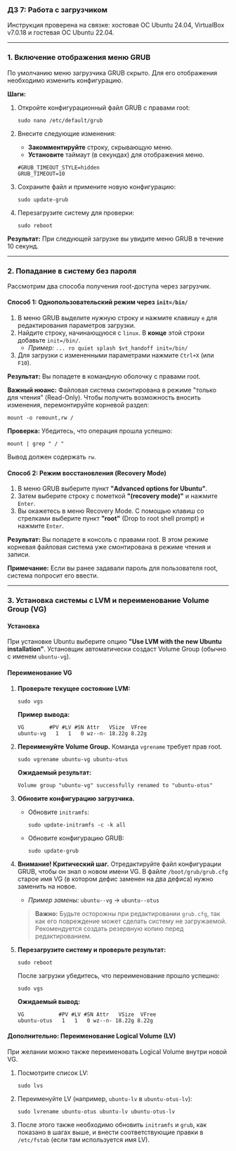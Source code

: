 

### **ДЗ 7: Работа с загрузчиком**

Инструкция проверена на связке: хостовая ОС Ubuntu 24.04, VirtualBox v7.0.18 и гостевая ОС Ubuntu 22.04.

---

### **1. Включение отображения меню GRUB**

По умолчанию меню загрузчика GRUB скрыто. Для его отображения необходимо изменить конфигурацию.

**Шаги:**
1.  Откройте конфигурационный файл GRUB с правами root:
    ```
    sudo nano /etc/default/grub
    ```

2.  Внесите следующие изменения:
    *   **Закомментируйте** строку, скрывающую меню.
    *   **Установите** таймаут (в секундах) для отображения меню.
    ```
    #GRUB_TIMEOUT_STYLE=hidden
    GRUB_TIMEOUT=10
    ```

3.  Сохраните файл и примените новую конфигурацию:
    ```
    sudo update-grub
    ```

4.  Перезагрузите систему для проверки:
    ```
    sudo reboot
    ```
**Результат:** При следующей загрузке вы увидите меню GRUB в течение 10 секунд.

---

### **2. Попадание в систему без пароля**

Рассмотрим два способа получения root-доступа через загрузчик.

#### **Способ 1: Однопользовательский режим через `init=/bin/`**

1.  В меню GRUB выделите нужную строку и нажмите клавишу `e` для редактирования параметров загрузки.
2.  Найдите строку, начинающуюся с `linux`. В **конце** этой строки добавьте `init=/bin/`.
    *   *Пример:* `... ro quiet splash $vt_handoff init=/bin/`
3.  Для загрузки с измененными параметрами нажмите `Ctrl+X` (или `F10`).

**Результат:** Вы попадете в командную оболочку с правами root.

**Важный нюанс:** Файловая система смонтирована в режиме "только для чтения" (Read-Only). Чтобы получить возможность вносить изменения, перемонтируйте корневой раздел:
```
mount -o remount,rw /
```
**Проверка:** Убедитесь, что операция прошла успешно:
```
mount | grep " / "
```
Вывод должен содержать `rw`.

#### **Способ 2: Режим восстановления (Recovery Mode)**

1.  В меню GRUB выберите пункт **"Advanced options for Ubuntu"**.
2.  Затем выберите строку с пометкой **"(recovery mode)"** и нажмите `Enter`.
3.  Вы окажетесь в меню Recovery Mode. С помощью клавиш со стрелками выберите пункт **"root"** (Drop to root shell prompt) и нажмите `Enter`.

**Результат:** Вы попадете в консоль с правами root. В этом режиме корневая файловая система уже смонтирована в режиме чтения и записи.

**Примечание:** Если вы ранее задавали пароль для пользователя root, система попросит его ввести.

---

### **3. Установка системы с LVM и переименование Volume Group (VG)**

#### **Установка**
При установке Ubuntu выберите опцию **"Use LVM with the new Ubuntu installation"**. Установщик автоматически создаст Volume Group (обычно с именем `ubuntu-vg`).

#### **Переименование VG**

1.  **Проверьте текущее состояние LVM:**
    ```
    sudo vgs
    ```
    **Пример вывода:**
    ```
    VG        #PV #LV #SN Attr   VSize  VFree
    ubuntu-vg   1   1   0 wz--n- 18.22g 8.22g
    ```

2.  **Переименуйте Volume Group.** Команда `vgrename` требует прав root.
    ```
    sudo vgrename ubuntu-vg ubuntu-otus
    ```
    **Ожидаемый результат:**
    ```
    Volume group "ubuntu-vg" successfully renamed to "ubuntu-otus"
    ```

3.  **Обновите конфигурацию загрузчика.**
    *   Обновите `initramfs`:
        ```
        sudo update-initramfs -c -k all
        ```
    *   Обновите конфигурацию GRUB:
        ```
        sudo update-grub
        ```

4.  **Внимание! Критический шаг.** Отредактируйте файл конфигурации GRUB, чтобы он знал о новом имени VG. В файле `/boot/grub/grub.cfg` старое имя VG (в котором дефис заменен на два дефиса) нужно заменить на новое.
    *   *Пример замены:* `ubuntu--vg` -> `ubuntu--otus`

    > **Важно:** Будьте осторожны при редактировании `grub.cfg`, так как его повреждение может сделать систему не загружаемой. Рекомендуется создать резервную копию перед редактированием.

5.  **Перезагрузите систему и проверьте результат:**
    ```
    sudo reboot
    ```
    После загрузки убедитесь, что переименование прошло успешно:
    ```
    sudo vgs
    ```
    **Ожидаемый вывод:**
    ```
    VG           #PV #LV #SN Attr   VSize  VFree
    ubuntu-otus   1   1   0 wz--n- 18.22g 8.22g
    ```

#### **Дополнительно: Переименование Logical Volume (LV)**

При желании можно также переименовать Logical Volume внутри новой VG.
1.  Посмотрите список LV:
    ```
    sudo lvs
    ```
2.  Переименуйте LV (например, `ubuntu-lv` в `ubuntu-otus-lv`):
    ```
    sudo lvrename ubuntu-otus ubuntu-lv ubuntu-otus-lv
    ```
3.  После этого также необходимо обновить `initramfs` и `grub`, как показано в шагах выше, и внести соответствующие правки в `/etc/fstab` (если там используется имя LV).

